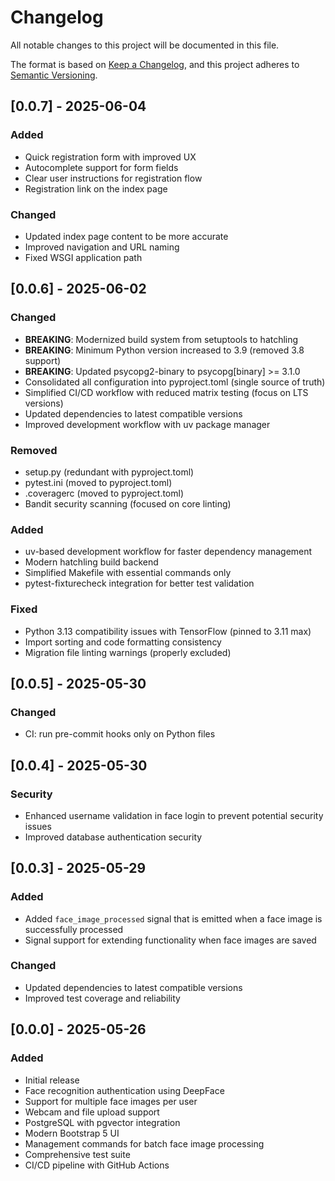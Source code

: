 # Changelog

<!--
Release Checklist:
1. Update version in pyproject.toml
2. Run `make update-badge` (or it will run automatically with `make build`)
3. Update CHANGELOG.md with release date
4. Run `make check && make test && make build`
5. Commit, merge to main, tag, and push
-->

All notable changes to this project will be documented in this file.

The format is based on [Keep a Changelog](https://keepachangelog.com/en/1.0.0/),
and this project adheres to [Semantic Versioning](https://semver.org/spec/v2.0.0.html).

## [0.0.7] - 2025-06-04

### Added
- Quick registration form with improved UX
- Autocomplete support for form fields
- Clear user instructions for registration flow
- Registration link on the index page

### Changed
- Updated index page content to be more accurate
- Improved navigation and URL naming
- Fixed WSGI application path

## [0.0.6] - 2025-06-02

### Changed
- **BREAKING**: Modernized build system from setuptools to hatchling
- **BREAKING**: Minimum Python version increased to 3.9 (removed 3.8 support)
- **BREAKING**: Updated psycopg2-binary to psycopg[binary] >= 3.1.0
- Consolidated all configuration into pyproject.toml (single source of truth)
- Simplified CI/CD workflow with reduced matrix testing (focus on LTS versions)
- Updated dependencies to latest compatible versions
- Improved development workflow with uv package manager

### Removed
- setup.py (redundant with pyproject.toml)
- pytest.ini (moved to pyproject.toml)
- .coveragerc (moved to pyproject.toml)
- Bandit security scanning (focused on core linting)

### Added
- uv-based development workflow for faster dependency management
- Modern hatchling build backend
- Simplified Makefile with essential commands only
- pytest-fixturecheck integration for better test validation

### Fixed
- Python 3.13 compatibility issues with TensorFlow (pinned to 3.11 max)
- Import sorting and code formatting consistency
- Migration file linting warnings (properly excluded)

## [0.0.5] - 2025-05-30

### Changed
- CI: run pre-commit hooks only on Python files

## [0.0.4] - 2025-05-30

### Security
- Enhanced username validation in face login to prevent potential security issues
- Improved database authentication security

## [0.0.3] - 2025-05-29

### Added
- Added `face_image_processed` signal that is emitted when a face image is successfully processed
- Signal support for extending functionality when face images are saved

### Changed
- Updated dependencies to latest compatible versions
- Improved test coverage and reliability

## [0.0.0] - 2025-05-26

### Added
- Initial release
- Face recognition authentication using DeepFace
- Support for multiple face images per user
- Webcam and file upload support
- PostgreSQL with pgvector integration
- Modern Bootstrap 5 UI
- Management commands for batch face image processing
- Comprehensive test suite
- CI/CD pipeline with GitHub Actions
